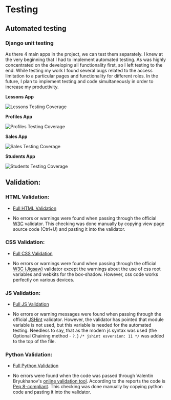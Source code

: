 # Testing

## Automated testing

### Django unit testing

As there 4 main apps in the project, we can test them separately.
I knew at the very beginning that I had to implement automated testing. As was highly concentrated on the developing all functionality first, so I left testing to the end. While testing my work I found several bugs related to the access limitation to a particular pages and functionality for different roles. In the future, I plan to implement testing and code simultaneously in order to increase my productivity.

**Lessons App**

![Lessons Testing Coverage](documentation/test_reports/test_lessons.png)

**Profiles App**

![Profiles Testing Coverage](documentation/test_reports/test_profiles.png)

**Sales App**

![Sales Testing Coverage](documentation/test_reports/test_sales.png)

**Students App**

![Students Testing Coverage](documentation/test_reports/test_students.png)

## Validation:
### HTML Validation:

- [Full HTML Validation](documentation/validation/html_validation.pdf)

- No errors or warnings were found when passing through the official [W3C](https://validator.w3.org/) validator. This checking was done manually by copying view page source code (Ctrl+U) and pasting it into the validator.

### CSS Validation:

- [Full CSS Validation](documentation/validation/css_validation.png)

- No errors or warnings were found when passing through the official [W3C (Jigsaw)](https://jigsaw.w3.org/css-validator/#validate_by_uri) validator except the warnings about the use of css root variables and webkits for the box-shadow. However, css code works perfectly on various devices. 

### JS Validation:

- [Full JS Validation](documentation/validation/js_validation.png)

- No errors or warning messages were found when passing through the official [JSHint](https://www.jshint.com/) validator. However, the validator has pointed that module variable is not used, but this variable is needed for the automated testing. Needless to say, that as the modern js syntax was used (the Optional Chaining method - `?.`) `/* jshint esversion: 11 */` was added to the top of the file.

### Python Validation:

- [Full Python Validation](documentation/validation/python_validation.pdf)

- No errors were found when the code was passed through Valentin Bryukhanov's [online validation tool](http://pep8online.com/). According to the reports the code is [Pep 8-compliant](https://legacy.python.org/dev/peps/pep-0008/). This checking was done manually by copying python code and pasting it into the validator.